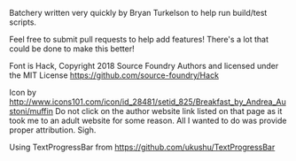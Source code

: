 Batchery written very quickly by Bryan Turkelson to help run build/test scripts.

Feel free to submit pull requests to help add features!
There's a lot that could be done to make this better!

Font is Hack, Copyright 2018 Source Foundry Authors and licensed under the MIT License
https://github.com/source-foundry/Hack

Icon by http://www.icons101.com/icon/id_28481/setid_825/Breakfast_by_Andrea_Austoni/muffin
Do not click on the author website link listed on that page as it took me to an adult website for some reason.
All I wanted to do was provide proper attribution. Sigh.

Using TextProgressBar from https://github.com/ukushu/TextProgressBar
